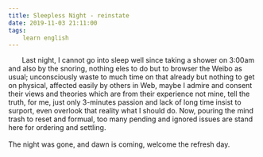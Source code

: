 ```yaml
---
title: Sleepless Night - reinstate
date: 2019-11-03 21:11:00
tags:
    learn english
---
```

<div>&#xA0; &#xA0; &#xA0; &#xA0;Last night, I cannot go into sleep well since taking a shower on 3:00am and also by the snoring, nothing eles to do but to browser the Weibo as usual; unconsciously waste to much time on that already but nothing to get on physical, affected easily by others in Web, maybe I admire and consent their&#xA0;views&#xA0;and theories which are from their experience not mine, tell the truth, for me, just only 3-minutes passion and lack of long time insist to surport, even overlook that reality what I should do. Now, pouring the mind trash to reset and formual, too many pending and ignored issues are stand here for ordering and settling.</div><a .="icoSwitchTxt" title="Switch to plain text"></a><div><br></div><div>The night was gone, and dawn is coming, welcome the refresh day.</div>